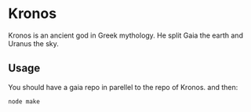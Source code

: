 # Kronos
Kronos is an ancient god in Greek mythology. He split Gaia the earth and Uranus the sky.

## Usage
You should have a gaia repo in parellel to the repo of Kronos. and then:
```
node make
```